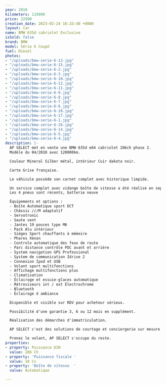 ```yaml
---
year: 2010
kilometers: 119990
price: 22990
creation_date: 2023-03-24 16:33:40 +0000
layout: car
name: BMW 635d cabriolet Exclusive
isSold: false
brand: BMW
model: Série 6 Coupé
fuel: Diesel
photos:
- "/uploads/bmw-serie-6-13.jpg"
- "/uploads/bmw-serie-6-15.jpg"
- "/uploads/bmw-serie-6-2.jpg"
- "/uploads/bmw-serie-6-3.jpg"
- "/uploads/bmw-serie-6-10.jpg"
- "/uploads/bmw-serie-6-12.jpg"
- "/uploads/bmw-serie-6-11.jpg"
- "/uploads/bmw-serie-6-9.jpg"
- "/uploads/bmw-serie-6-8.jpg"
- "/uploads/bmw-serie-6-7.jpg"
- "/uploads/bmw-serie-6-6.jpg"
- "/uploads/bmw-serie-6-18.jpg"
- "/uploads/bmw-serie-6-17.jpg"
- "/uploads/bmw-serie-6-1.jpg"
- "/uploads/bmw-serie-6-16.jpg"
- "/uploads/bmw-serie-6-14.jpg"
- "/uploads/bmw-serie-6-5.jpg"
- "/uploads/bmw-serie-6-4.jpg"
description: |-
  AP SELECT met en vente une BMW 635d e64 cabriolet 286ch phase 2.
  Modèle du 04/2010 avec 120000km.

  Couleur Mineral Silber métal, intérieur Cuir dakota noir.

  Carte Grise française.

  Le véhicule possède son carnet complet avec historique limpide.

  Un service complet avec vidange boîte de vitesse a été réalisé en septembre 2021 a 105000km.
  Les 4 pneus sont récents, batterie neuve

  Équipements et options :
  - Boîte Automatique sport DCT
  - Châssis ///M adaptatif
  - Servotronic
  - Saute vent
  - Jantes 19 pouces type M6
  - Pack Alu intérieur
  - Sièges Sport chauffants à mémoire
  - Phares Xénon
  - Controle automatique des feux de route
  - Parc distance contrôle PDC avant et arrière
  - System navigation GPS Professional
  - System de communication Idrive 2
  - Connexion Ipod et USB
  - Volant sport multifonctions
  - Affichage multifonctions plus
  - Climatisation
  - Éclairage et essuie-glaces automatique
  - Rétroviseurs int / ext Electrochrome
  - Bluetooth
  - Éclairage d ambiance

  Disponible et visible sur RDV pour acheteur sérieux.

  Possibilité d'une garantie 3, 6 ou 12 mois en supplément.

  Réalisation des démarches d'immatriculation.

  AP SELECT c'est des solutions de courtage et conciergerie sur mesure pour profiter librement de sa passion et de son patrimoine.

  Prenez le volant, AP SELECT s'occupe du reste.
properties:
- property: Puissance DIN
  value: 286 Ch
- property: 'Puissance fiscale '
  value: 18 Cv
- property: 'Boîte de vitesse  '
  value: Automatique

---
```

